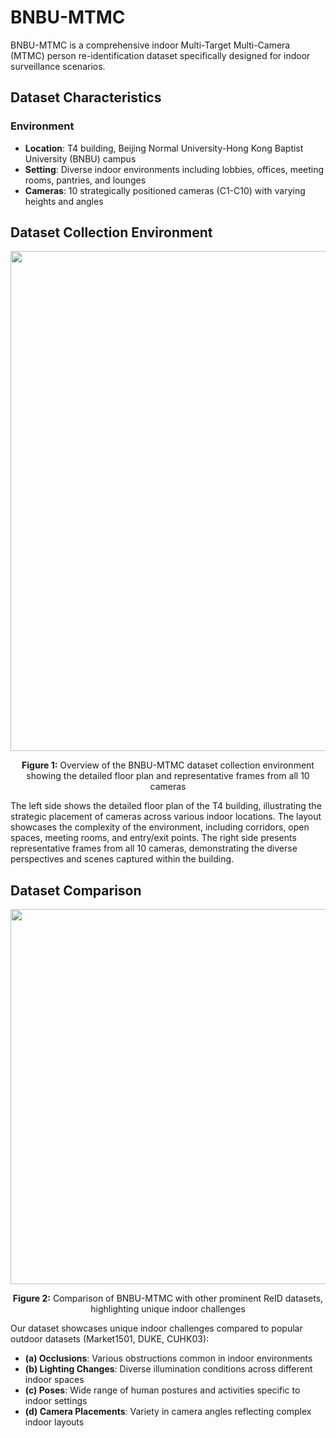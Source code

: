 # BNBU-MTMC
BNBU-MTMC is a comprehensive indoor Multi-Target Multi-Camera (MTMC) person re-identification dataset specifically designed for indoor surveillance scenarios.

## Dataset Characteristics

### Environment
- **Location**: T4 building, Beijing Normal University-Hong Kong Baptist University (BNBU) campus
- **Setting**: Diverse indoor environments including lobbies, offices, meeting rooms, pantries, and lounges
- **Cameras**: 10 strategically positioned cameras (C1-C10) with varying heights and angles

## Dataset Collection Environment

<div align="center">
<img src="images/dataset-overview.jpg" width="800">
<p><strong>Figure 1:</strong> Overview of the BNBU-MTMC dataset collection environment showing the detailed floor plan and representative frames from all 10 cameras</p>
</div>

The left side shows the detailed floor plan of the T4 building, illustrating the strategic placement of cameras across various indoor locations. The layout showcases the complexity of the environment, including corridors, open spaces, meeting rooms, and entry/exit points. The right side presents representative frames from all 10 cameras, demonstrating the diverse perspectives and scenes captured within the building.

## Dataset Comparison

<div align="center">
<img src="images/dataset-comparison.jpg" width="600">
<p><strong>Figure 2:</strong> Comparison of BNBU-MTMC with other prominent ReID datasets, highlighting unique indoor challenges</p>
</div>

Our dataset showcases unique indoor challenges compared to popular outdoor datasets (Market1501, DUKE, CUHK03):
- **(a) Occlusions**: Various obstructions common in indoor environments
- **(b) Lighting Changes**: Diverse illumination conditions across different indoor spaces  
- **(c) Poses**: Wide range of human postures and activities specific to indoor settings
- **(d) Camera Placements**: Variety in camera angles reflecting complex indoor layouts
